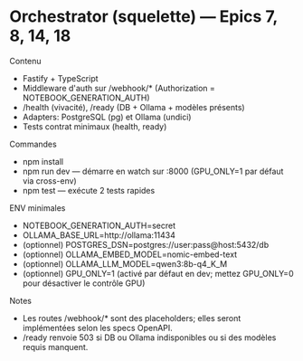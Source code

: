 # Orchestrator (squelette) — Epics 7, 8, 14, 18

Contenu
- Fastify + TypeScript
- Middleware d'auth sur /webhook/* (Authorization = NOTEBOOK_GENERATION_AUTH)
- /health (vivacité), /ready (DB + Ollama + modèles présents)
- Adapters: PostgreSQL (pg) et Ollama (undici)
- Tests contrat minimaux (health, ready)

Commandes
- npm install
- npm run dev — démarre en watch sur :8000 (GPU_ONLY=1 par défaut via cross-env)
- npm test — exécute 2 tests rapides

ENV minimales
- NOTEBOOK_GENERATION_AUTH=secret
- OLLAMA_BASE_URL=http://ollama:11434
- (optionnel) POSTGRES_DSN=postgres://user:pass@host:5432/db
- (optionnel) OLLAMA_EMBED_MODEL=nomic-embed-text
- (optionnel) OLLAMA_LLM_MODEL=qwen3:8b-q4_K_M
 - (optionnel) GPU_ONLY=1 (activé par défaut en dev; mettez GPU_ONLY=0 pour désactiver le contrôle GPU)

Notes
- Les routes /webhook/* sont des placeholders; elles seront implémentées selon les specs OpenAPI.
- /ready renvoie 503 si DB ou Ollama indisponibles ou si des modèles requis manquent.
